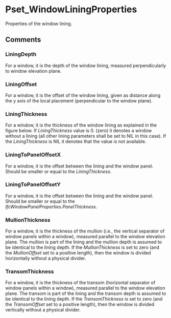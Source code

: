# Pset_WindowLiningProperties

Properties of the window lining.


## Comments

### LiningDepth
For a window, it is the depth of the window lining, measured perpendicularly to window elevation plane.

### LiningOffset
For a window, it is the offset of the window lining, given as distance along the y axis of the local placement (perpendicular to the window plane).

### LiningThickness
For a window, it is the thickness of the window lining as explained in the figure below. If _LiningThickness_ value is 0. (zero) it denotes a window without a lining (all other lining parameters shall be set to NIL in this case). If the _LiningThickness_ is NIL it denotes that the value is not available.

### LiningToPanelOffsetX
For a window, it is the offset between the lining and the window panel. Should be smaller or equal to the _LiningThickness_.

### LiningToPanelOffsetY
For a window, it is the offset between the lining and the window panel. Should be smaller or equal to the _IfcWindowPanelProperties.PanelThickness_.

### MullionThickness
For a window, it is the thickness of the mullion (i.e., the vertical separator of window panels within a window), measured parallel to the window elevation plane. The mullion is part of the lining and the mullion depth is assumed to be identical to the lining depth. If the _MullionThickness_ is set to zero (and the _MullionOffset_ set to a positive length), then the window is divided horizontally without a physical divider.

### TransomThickness
For a window, it is the thickness of the transom (horizontal separator of window panels within a window), measured parallel to the window elevation plane. The transom is part of the lining and the transom depth is assumed to be identical to the lining depth. If the _TransomThickness_ is set to zero (and the _TransomOffset_ set to a positive length), then the window is divided vertically without a physical divider.